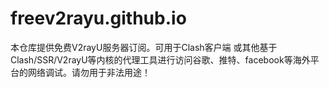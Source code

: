 # freev2rayu.github.io
本仓库提供免费V2rayU服务器订阅。可用于Clash客户端 或其他基于 Clash/SSR/V2rayU等内核的代理工具进行访问谷歌、推特、facebook等海外平台的网络调试。请勿用于非法用途！
